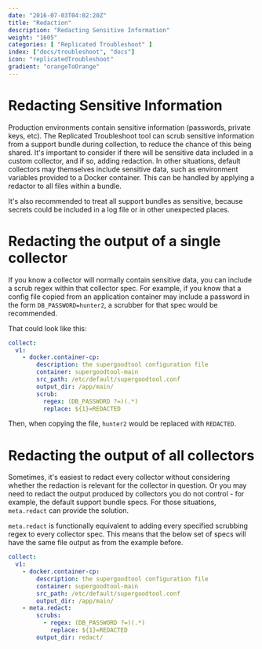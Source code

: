 ```yaml
---
date: "2016-07-03T04:02:20Z"
title: "Redaction"
description: "Redacting Sensitive Information"
weight: "1605"
categories: [ "Replicated Troubleshoot" ]
index: ["docs/troubleshoot", "docs"]
icon: "replicatedTroubleshoot"
gradient: "orangeToOrange"
---
```


# Redacting Sensitive Information

Production environments contain sensitive information (passwords, private keys, etc).
The Replicated Troubleshoot tool can scrub sensitive information from a support bundle during collection, to reduce the chance of this being shared.
It's important to consider if there will be sensitive data included in a custom collector, and if so, adding redaction.
In other situations, default collectors may themselves include sensitive data, such as environment variables provided to a Docker container.
This can be handled by applying a redactor to all files within a bundle.

It's also recommended to treat all support bundles as sensitive, because secrets could be included in a log file or in other unexpected places.

# Redacting the output of a single collector

If you know a collector will normally contain sensitive data, you can include a scrub regex within that collector spec.
For example, if you know that a config file copied from an application container may include a password in the form `DB_PASSWORD=hunter2`, a scrubber for that spec would be recommended.

That could look like this:

```yaml
collect:
  v1:
    - docker.container-cp:
        description: the supergoodtool configuration file
        container: supergoodtool-main
        src_path: /etc/default/supergoodtool.conf
        output_dir: /app/main/
        scrub:
          regex: (DB_PASSWORD ?=)(.*)
          replace: ${1}=REDACTED
```

Then, when copying the file, `hunter2` would be replaced with `REDACTED`.

# Redacting the output of all collectors

Sometimes, it's easiest to redact every collector without considering whether the redaction is relevant for the collector in question.
Or you may need to redact the output produced by collectors you do not control - for example, the default support bundle specs.
For those situations, `meta.redact` can provide the solution.

`meta.redact` is functionally equivalent to adding every specified scrubbing regex to every collector spec.
This means that the below set of specs will have the same file output as from the example before.

```yaml
collect:
  v1:
    - docker.container-cp:
        description: the supergoodtool configuration file
        container: supergoodtool-main
        src_path: /etc/default/supergoodtool.conf
        output_dir: /app/main/
    - meta.redact:
        scrubs:
          - regex: (DB_PASSWORD ?=)(.*)
            replace: ${1}=REDACTED
        output_dir: redact/
```
